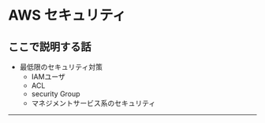 # AWS セキュリティ
## ここで説明する話
- 最低限のセキュリティ対策
  - IAMユーザ
  - ACL
  - security Group
  - マネジメントサービス系のセキュリティ

---
